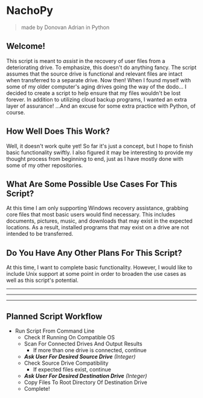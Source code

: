 # NachoPy
> made by Donovan Adrian in Python

## Welcome!
 This script is meant to *assist* in the recovery of user files from a 
 deteriorating drive. To emphasize, this doesn't do anything fancy. The 
 script assumes that the source drive is functional and relevant files 
 are intact when transferred to a separate drive. Now then! When I found 
 myself with some of my older computer's aging drives going the way of 
 the dodo... I decided to create a script to help ensure that my files 
 wouldn't be lost forever. In addition to utilizing cloud backup programs, 
 I wanted an extra layer of assurance! ...And an excuse for some extra 
 practice with Python, of course.

## How Well Does This Work?
 Well, it doesn't work quite yet! So far it's just a concept, but I hope
 to finish basic functionality swiftly. I also figured it may be 
 interesting to provide my thought process from beginning to end, just 
 as I have mostly done with some of my other repositories.

## What Are Some Possible Use Cases For This Script?
 At this time I am only supporting Windows recovery assistance, grabbing
 core files that most basic users would find necessary. This includes
 documents, pictures, music, and downloads that may exist in the expected
 locations. As a result, installed programs that may exist on a drive are 
 not intended to be transferred.

## Do You Have Any Other Plans For This Script?
 At this time, I want to complete basic functionality. However, I would
 like to include Unix support at some point in order to broaden the use
 cases as well as this script's potential.

---------------------------------------------------

---------------------------------------------------

---------------------------------------------------

## Planned Script Workflow
- Run Script From Command Line
  - Check If Running On Compatible OS
  - Scan For Connected Drives And Output Results
    - If more than one drive is connected, continue
  - ***Ask User For Desired Source Drive*** *(Integer)*
  - Check Source Drive Compatibility
    - If expected files exist, continue
  - ***Ask User For Desired Destination Drive*** *(Integer)*
  - Copy Files To Root Directory Of Destination Drive
  - Complete!
